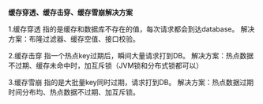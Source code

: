 **缓存穿透、缓存击穿、缓存雪崩解决方案**

1.缓存穿透
指的是缓存和数据库不存在的值，每次请求都会到达database。
解决方案：布隆过滤器、缓存空值、接口校验。

2.缓存击穿
指一个热点key过期后，瞬间大量请求打到DB。
解决方案：热点数据不过期、缓存未命中时，加互斥锁（JVM锁和分布式锁都可以）

3.缓存雪崩
指的是大批量key同时过期，请求打到DB。
解决方案：热点数据过期时间分布均、热点数据不过期、加互斥锁。